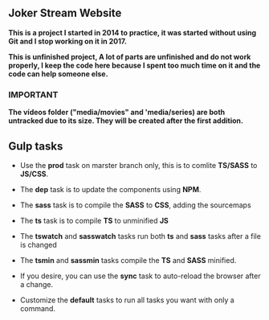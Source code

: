 ## Joker Stream Website

**This is a project I started in 2014 to practice, it was started without using Git and I stop working on it in 2017.**

**This is unfinished project, A lot of parts are unfinished and do not work properly, I keep the code here because I spent too much time on it and the code can help someone else.**

### IMPORTANT

**The vídeos folder ("media/movies" and 'media/series) are both untracked due to its size. They will be created after the first addition.**


## Gulp tasks


- Use the **prod** task on marster branch only, this is to comlite **TS/SASS** to **JS/CSS**.

- The **dep** task is to update the components using **NPM**.

- The **sass** task is to compile the **SASS** to **CSS**, adding the sourcemaps

- The **ts** task is to compile **TS** to unminified **JS**

- The **tswatch** and **sasswatch** tasks run both **ts** and **sass** tasks after a file is changed

- The **tsmin** and **sassmin** tasks compile the **TS** and **SASS** minified.

- If you desire, you can use the **sync** task to auto-reload the browser after a change.

- Customize the **default** tasks to run all tasks you want with only a command.